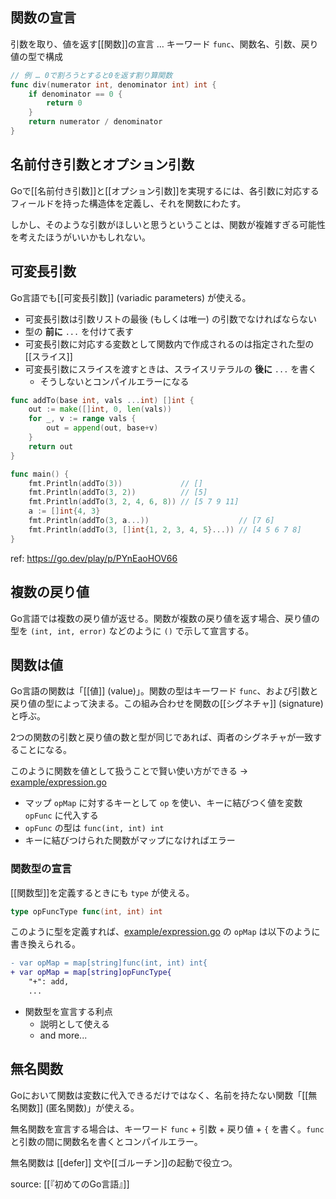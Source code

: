## 関数の宣言

引数を取り、値を返す[[関数]]の宣言 … キーワード `func`、関数名、引数、戻り値の型で構成

```go
// 例 … 0で割ろうとすると0を返す割り算関数
func div(numerator int, denominator int) int {
	if denominator == 0 {
		return 0
	}
	return numerator / denominator
}
```

## 名前付き引数とオプション引数

Goで[[名前付き引数]]と[[オプション引数]]を実現するには、各引数に対応するフィールドを持った構造体を定義し、それを関数にわたす。

しかし、そのような引数がほしいと思うということは、関数が複雑すぎる可能性を考えたほうがいいかもしれない。

## 可変長引数

Go言語でも[[可変長引数]] (variadic parameters) が使える。

- 可変長引数は引数リストの最後 (もしくは唯一) の引数でなければならない
- 型の **前に** `...` を付けて表す
- 可変長引数に対応する変数として関数内で作成されるのは指定された型の[[スライス]]
- 可変長引数にスライスを渡すときは、スライスリテラルの **後に** `...` を書く
  - そうしないとコンパイルエラーになる


```go
func addTo(base int, vals ...int) []int {
	out := make([]int, 0, len(vals))
	for _, v := range vals {
		out = append(out, base+v)
	}
	return out
}

func main() {
	fmt.Println(addTo(3))             // []
	fmt.Println(addTo(3, 2))          // [5]
	fmt.Println(addTo(3, 2, 4, 6, 8)) // [5 7 9 11]
	a := []int{4, 3}
	fmt.Println(addTo(3, a...))                    // [7 6]
	fmt.Println(addTo(3, []int{1, 2, 3, 4, 5}...)) // [4 5 6 7 8]
}
```
ref: https://go.dev/play/p/PYnEaoHOV66


## 複数の戻り値

Go言語では複数の戻り値が返せる。関数が複数の戻り値を返す場合、戻り値の型を `(int, int, error)` などのように `()` で示して宣言する。

## 関数は値

Go言語の関数は「[[値]] (value)」。関数の型はキーワード `func`、および引数と戻り値の型によって決まる。この組み合わせを関数の[[シグネチャ]] (signature) と呼ぶ。

2つの関数の引数と戻り値の数と型が同じであれば、両者のシグネチャが一致することになる。

このように関数を値として扱うことで賢い使い方ができる → [example/expression.go](example/expression.go)

- マップ `opMap` に対するキーとして `op` を使い、キーに結びつく値を変数 `opFunc` に代入する
- `opFunc` の型は `func(int, int) int`
- キーに結びつけられた関数がマップになければエラー

### 関数型の宣言

[[関数型]]を定義するときにも `type` が使える。

```go
type opFuncType func(int, int) int
```

このように型を定義すれば、[example/expression.go](example/expression.go) の `opMap` は以下のように書き換えられる。

```diff
- var opMap = map[string]func(int, int) int{
+ var opMap = map[string]opFuncType{
	"+": add,
	...
```

- 関数型を宣言する利点
  - 説明として使える
  - and more...

## 無名関数

Goにおいて関数は変数に代入できるだけではなく、名前を持たない関数「[[無名関数]] (匿名関数)」が使える。

無名関数を宣言する場合は、キーワード `func` + 引数 + 戻り値 + `{` を書く。`func` と引数の間に関数名を書くとコンパイルエラー。

無名関数は [[defer]] 文や[[ゴルーチン]]の起動で役立つ。

source: [[『初めてのGo言語』]]
